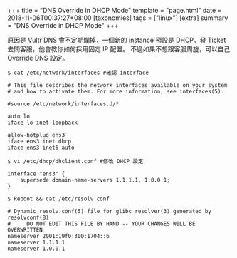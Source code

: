 +++
title = "DNS Override in DHCP Mode"
template = "page.html"
date = 2018-11-06T00:37:27+08:00
[taxonomies]
tags = ["linux"]
[extra]
summary = "DNS Override in DHCP Mode"
+++

原因是 Vultr DNS 會不定期爛掉，一個新的 instance 預設是 DHCP。發 Ticket 去問客服，他會教你如何採用固定 IP 配置。
不過如果不想跟客服周旋，可以自己 Override DNS 設定。

<!--more-->

`
$ cat /etc/network/interfaces #確認 interface
`

```
# This file describes the network interfaces available on your system
# and how to activate them. For more information, see interfaces(5).

#source /etc/network/interfaces.d/*

auto lo
iface lo inet loopback

allow-hotplug ens3
iface ens3 inet dhcp
iface ens3 inet6 auto
```

`
$ vi /etc/dhcp/dhclient.conf #修改 DHCP 設定
`

```
interface "ens3" {
    supersede domain-name-servers 1.1.1.1, 1.0.0.1;
}
```

`
$ Reboot && cat /etc/resolv.conf
`

```
# Dynamic resolv.conf(5) file for glibc resolver(3) generated by resolvconf(8)
#     DO NOT EDIT THIS FILE BY HAND -- YOUR CHANGES WILL BE OVERWRITTEN
nameserver 2001:19f0:300:1704::6
nameserver 1.1.1.1
nameserver 1.0.0.1
```
